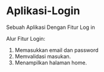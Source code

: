 # Aplikasi-Login
Sebuah Aplikasi Dengan Fitur Log in

Alur Fitur Login:
1. Memasukkan email dan password
2. Memvalidasi masukan.
3. Menampilkan halaman home.

